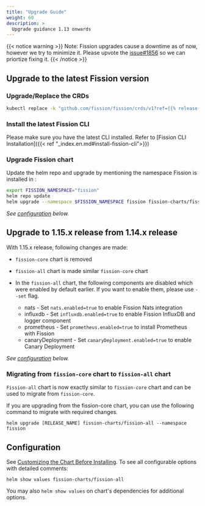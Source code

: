 ```yaml
---
title: "Upgrade Guide"
weight: 60
description: >
  Upgrade guidance 1.13 onwards
---
```


{{< notice warning >}}
Note: Fission upgrades cause a downtime as of now, however we try to minimize it. Please upvote the [issue#1856](https://github.com/fission/fission/issues/1856) so we can priortize fixing it.
{{< /notice >}}

## Upgrade to the latest Fission version

### Upgrade/Replace the CRDs

```sh
kubectl replace -k "github.com/fission/fission/crds/v1?ref={{% release-version %}}"
```

### Install the latest Fission CLI

Please make sure you have the latest CLI installed. Refer to [Fission CLI Installation]({{< ref "_index.en.md#install-fission-cli">}})

### Upgrade Fission chart

 Update the helm repo and upgrade by mentioning the namespace Fission is installed in :

```sh
export FISSION_NAMESPACE="fission"
helm repo update
helm upgrade --namespace $FISSION_NAMESPACE fission fission-charts/fission-all
```

_See [configuration](#configuration) below._

## Upgrade to 1.15.x release from 1.14.x release

With 1.15.x release, following changes are made:

- `fission-core` chart is removed
- `fission-all` chart is made similar `fission-core` chart
- In the `fission-all` chart, the following components are disabled which were enabled by default earlier. If you want to enable them, please use `--set` flag.

  - nats - Set `nats.enabled=true` to enable Fission Nats integration
  - influxdb - Set `influxdb.enabled=true` to enable Fission InfluxDB and logger component
  - prometheus - Set `prometheus.enabled=true` to install Prometheus with Fission
  - canaryDeployment - Set `canaryDeployment.enabled=true` to enable Canary Deployment

_See [configuration](#configuration) below._

### Migrating from `fission-core` chart to `fission-all` chart

`Fission-all` chart is now exactly similar to `fission-core` chart and can be used to migrate from `fission-core`.

If you are upgrading from the fission-core chart, you can use the following command to migrate with required changes.

```console
helm upgrade [RELEASE_NAME] fission-charts/fission-all --namespace fission
```

## Configuration

See [Customizing the Chart Before Installing](https://helm.sh/docs/intro/using_helm/#customizing-the-chart-before-installing). To see all configurable options with detailed comments:

```console
helm show values fission-charts/fission-all
```

You may also `helm show values` on chart's dependencies for additional options.
